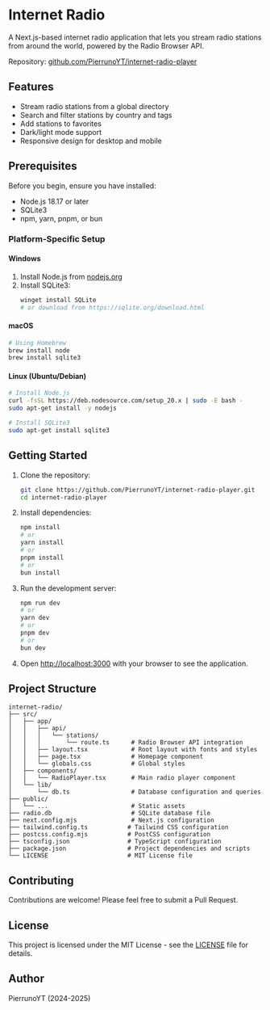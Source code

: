 # Internet Radio

A Next.js-based internet radio application that lets you stream radio stations from around the world, powered by the Radio Browser API.

Repository: [github.com/PierrunoYT/internet-radio-player](https://github.com/PierrunoYT/internet-radio-player)

## Features

- Stream radio stations from a global directory
- Search and filter stations by country and tags
- Add stations to favorites
- Dark/light mode support
- Responsive design for desktop and mobile

## Prerequisites

Before you begin, ensure you have installed:

- Node.js 18.17 or later
- SQLite3
- npm, yarn, pnpm, or bun

### Platform-Specific Setup

#### Windows
1. Install Node.js from [nodejs.org](https://nodejs.org/)
2. Install SQLite3:
   ```powershell
   winget install SQLite
   # or download from https://sqlite.org/download.html
   ```

#### macOS
```bash
# Using Homebrew
brew install node
brew install sqlite3
```

#### Linux (Ubuntu/Debian)
```bash
# Install Node.js
curl -fsSL https://deb.nodesource.com/setup_20.x | sudo -E bash -
sudo apt-get install -y nodejs

# Install SQLite3
sudo apt-get install sqlite3
```

## Getting Started

1. Clone the repository:
   ```bash
   git clone https://github.com/PierrunoYT/internet-radio-player.git
   cd internet-radio-player
   ```

2. Install dependencies:
   ```bash
   npm install
   # or
   yarn install
   # or
   pnpm install
   # or
   bun install
   ```

3. Run the development server:
   ```bash
   npm run dev
   # or
   yarn dev
   # or
   pnpm dev
   # or
   bun dev
   ```

4. Open [http://localhost:3000](http://localhost:3000) with your browser to see the application.

## Project Structure

```
internet-radio/
├── src/
│   ├── app/
│   │   ├── api/
│   │   │   └── stations/
│   │   │       └── route.ts      # Radio Browser API integration
│   │   ├── layout.tsx            # Root layout with fonts and styles
│   │   ├── page.tsx              # Homepage component
│   │   └── globals.css           # Global styles
│   ├── components/
│   │   └── RadioPlayer.tsx       # Main radio player component
│   └── lib/
│       └── db.ts                 # Database configuration and queries
├── public/
│   └── ...                       # Static assets
├── radio.db                      # SQLite database file
├── next.config.mjs               # Next.js configuration
├── tailwind.config.ts           # Tailwind CSS configuration
├── postcss.config.mjs           # PostCSS configuration
├── tsconfig.json                # TypeScript configuration
├── package.json                 # Project dependencies and scripts
└── LICENSE                      # MIT License file
```

## Contributing

Contributions are welcome! Please feel free to submit a Pull Request.

## License

This project is licensed under the MIT License - see the [LICENSE](LICENSE) file for details.

## Author

PierrunoYT (2024-2025)
